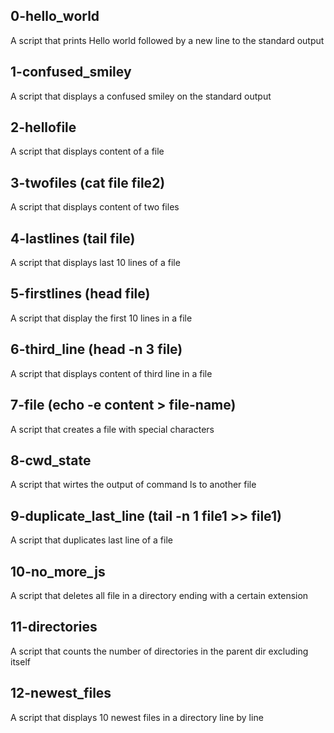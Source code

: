 ## 0-hello_world
A script that prints Hello world followed by a new line to the standard output
## 1-confused_smiley
A script  that displays a confused smiley on the standard output
## 2-hellofile
A script that displays content of a file
## 3-twofiles (cat file file2)
A script that displays content of two files
## 4-lastlines (tail file)
A script that displays last 10 lines of a file
## 5-firstlines (head file)
A script that display the first 10 lines in a file
## 6-third_line (head -n 3 file)
A script that displays content of third line in a file
## 7-file (echo -e content > file-name)
A script that creates a file with special characters
## 8-cwd_state
A script that wirtes the output of command ls to another file
## 9-duplicate_last_line (tail -n 1 file1 >> file1)
A script that duplicates last line of a file
## 10-no_more_js
A script that deletes all file in a directory ending with a certain extension
## 11-directories
A script that counts the number of directories in the parent dir excluding itself
## 12-newest_files
A script that displays 10 newest files in a directory line by line
